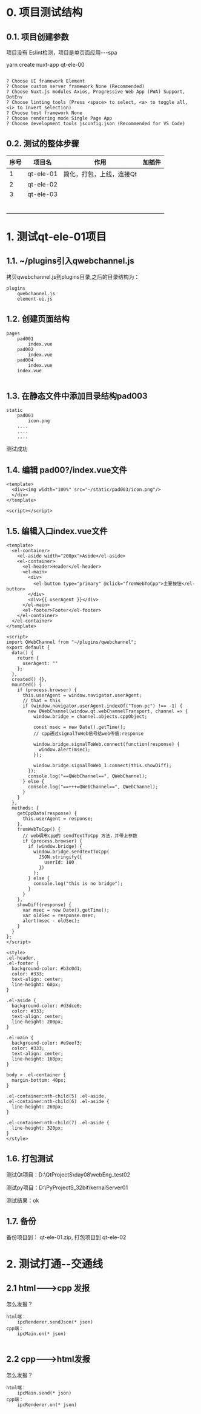 # 0. 项目测试结构

## 0.1. 项目创建参数

项目没有 Eslint检测，项目是单页面应用---spa

yarn create nuxt-app qt-ele-00

```

? Choose UI framework Element
? Choose custom server framework None (Recommended)
? Choose Nuxt.js modules Axios, Progressive Web App (PWA) Support, DotEnv
? Choose linting tools (Press <space> to select, <a> to toggle all, <i> to invert selection)
? Choose test framework None
? Choose rendering mode Single Page App
? Choose development tools jsconfig.json (Recommended for VS Code)
```



## 0.2. 测试的整体步骤

| 序号 | 项目名    | 作用                     | 加插件 |
| ---- | --------- | ------------------------ | ------ |
| 1    | qt-ele-01 | 简化，打包，上线，连接Qt |        |
| 2    | qt-ele-02 |                          |        |
| 3    | qt-ele-03 |                          |        |
|      |           |                          |        |
|      |           |                          |        |
|      |           |                          |        |
|      |           |                          |        |
|      |           |                          |        |
|      |           |                          |        |





# 1. 测试qt-ele-01项目

## 1.1. ~/plugins引入qwebchannel.js

拷贝qwebchannel.js到plugins目录,之后的目录结构为：

```
plugins
	qwebchannel.js
	element-ui.js
```



## 1.2. 创建页面结构

```
pages
	pad001
		index.vue
	pad002
		index.vue
	pad004
		index.vue
    index.vue
		
```

## 1.3. 在静态文件中添加目录结构pad003

```
static
	pad003
		icon.png
	....
	....
	....
```

测试成功

## 1.4. 编辑 pad00?/index.vue文件

```
<template>
  <div><img width="100%" src="~/static/pad003/icon.png"/>
  </div>
</template>

<script></script>

```

## 1.5. 编辑入口index.vue文件

```
<template>
  <el-container>
    <el-aside width="200px">Aside</el-aside>
    <el-container>
      <el-header>Header</el-header>
      <el-main>
        <div>
          <el-button type="primary" @click="fromWebToCpp">主要按钮</el-button>
        </div>
        <div>{{ userAgent }}</div>
      </el-main>
      <el-footer>Footer</el-footer>
    </el-container>
  </el-container>
</template>

<script>
import QWebChannel from "~/plugins/qwebchannel";
export default {
  data() {
    return {
      userAgent: ""
    };
  },
  created() {},
  mounted() {
    if (process.browser) {
      this.userAgent = window.navigator.userAgent;
      // that = this
      if (window.navigator.userAgent.indexOf("Toon-pc") !== -1) {
        new QWebChannel(window.qt.webChannelTransport, channel => {
          window.bridge = channel.objects.cppObject;

          const msec = new Date().getTime();
          // cpp通过signalToWeb信号给web传值:response

          window.bridge.signalToWeb.connect(function(response) {
            window.alert(msec);
          });

          window.bridge.signalToWeb_1.connect(this.showDiff);
        });
        console.log("==QWebChannel==", QWebChannel);
      } else {
        console.log("==+++=QWebChannel==", QWebChannel);
      }
    }
  },
  methods: {
    getCppData(response) {
      this.userAgent = response;
    },
    fromWebToCpp() {
      // web调用cpp的 sendTextToCpp 方法，并带上参数
      if (process.browser) {
        if (window.bridge) {
          window.bridge.sendTextToCpp(
            JSON.stringify({
              userId: 100
            })
          );
        } else {
          console.log("this is no bridge");
        }
      }
    },
    showDiff(response) {
      var msec = new Date().getTime();
      var oldSec = response.msec;
      alert(msec - oldSec);
    }
  }
};
</script>

<style>
.el-header,
.el-footer {
  background-color: #b3c0d1;
  color: #333;
  text-align: center;
  line-height: 60px;
}

.el-aside {
  background-color: #d3dce6;
  color: #333;
  text-align: center;
  line-height: 200px;
}

.el-main {
  background-color: #e9eef3;
  color: #333;
  text-align: center;
  line-height: 160px;
}

body > .el-container {
  margin-bottom: 40px;
}

.el-container:nth-child(5) .el-aside,
.el-container:nth-child(6) .el-aside {
  line-height: 260px;
}

.el-container:nth-child(7) .el-aside {
  line-height: 320px;
}
</style>

```

## 1.6. 打包测试

测试Qt项目：D:\QtProjectS\day08\webEng_test02

测试py项目：D:\PyProjectS_32bit\kernalServer01

测试结果：ok

## 1.7. 备份

备份项目到： qt-ele-01.zip, 打包项目到 qt-ele-02



# 2. 测试打通--交通线

## 2.1 html--->cpp 发报

怎么发报？

```
html端：
	ipcRenderer.sendJson(* json)
cpp端：
	ipcMain.on(* json)
	
```



## 2.2 cpp--->html发报

怎么发报？

```
html端：
	ipcMain.send(* json)
cpp端：
	ipcRenderer.on(* json)
```





